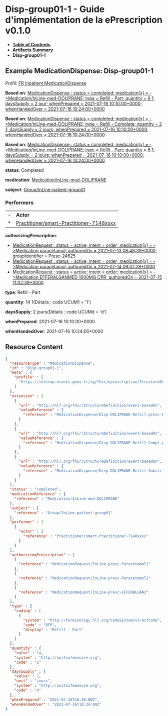 # Disp-group01-1 - Guide d'implémentation de la ePrescription v0.1.0

* [**Table of Contents**](toc.md)
* [**Artifacts Summary**](artifacts.md)
* **Disp-group01-1**

## Example MedicationDispense: Disp-group01-1

Profil: [FR Inpatient MedicationDispense](StructureDefinition-fr-inpatient-medication-dispense.md)

**Based on**: [MedicationDispense : status = completed; medication[x] = ->Medication/InLine-med-DOLIPRANE; type = Refill - Part; quantity = 6 1; daysSupply = 2 jour; whenPrepared = 2021-07-16 10:10:00+0000; whenHandedOver = 2021-07-16 10:24:00+0000](MedicationDispense-Disp-DOLIPRANE-Refill-presc-DC.md)

**Based on**: [MedicationDispense : status = completed; medication[x] = ->Medication/InLine-med-DOLIPRANE; type = Refill - Complete; quantity = 2 1; daysSupply = 2 jours; whenPrepared = 2021-07-16 10:10:00+0000; whenHandedOver = 2021-07-16 10:24:00+0000](MedicationDispense-Disp-DOLIPRANE-Refill-Compl-presc-DC.md)

**Based on**: [MedicationDispense : status = completed; medication[x] = ->Medication/InLine-med-DOLIPRANE; type = Refill - Part; quantity = 6 1; daysSupply = 2 jours; whenPrepared = 2021-07-16 10:10:00+0000; whenHandedOver = 2021-07-16 10:24:00+0000](MedicationDispense-Disp-DOLIPRANE-Refill-Substit.md)

**status**: Completed

**medication**: [Medication/InLine-med-DOLIPRANE](Medication/InLine-med-DOLIPRANE)

**subject**: [Group/InLine-patient-group01](Group/InLine-patient-group01)

### Performers

| | |
| :--- | :--- |
| - | **Actor** |
| * | [Practitioner/smart-Practitioner-7148xxxx](Practitioner/smart-Practitioner-7148xxxx) |

**authorizingPrescription**: 

* [MedicationRequest : status = active; intent = order; medication[x] = ->Medication paracétamol; authoredOn = 2021-07-13 08:48:39+0000; groupIdentifier = Presc-24625](MedicationRequest-InLine-presc-Paracetamol1.md)
* [MedicationRequest : status = active; intent = order; medication[x] = ->Medication paracétamol; authoredOn = 2021-07-14 09:07:28+0000](MedicationRequest-InLine-presc-Paracetamol2.md)
* [MedicationRequest : status = active; intent = order; medication[x] = ->Medication EFFERALGANMED 1000MG CPR; authoredOn = 2021-07-15 11:02:39+0000](MedicationRequest-InLine-presc-EFFERALGAN2.md)

**type**: Refill - Part

**quantity**: 14 1(Détails : code UCUM1 = '1')

**daysSupply**: 2 jours(Détails : code UCUMd = 'd')

**whenPrepared**: 2021-07-16 10:10:00+0000

**whenHandedOver**: 2021-07-16 10:24:00+0000



## Resource Content

```json
{
  "resourceType" : "MedicationDispense",
  "id" : "Disp-group01-1",
  "meta" : {
    "profile" : [
      "https://interop.esante.gouv.fr/ig/fhir/eprescription/StructureDefinition/fr-inpatient-medication-dispense"
    ]
  },
  "extension" : [
    {
      "url" : "http://hl7.org/fhir/StructureDefinition/event-basedOn",
      "valueReference" : {
        "reference" : "MedicationDispense/Disp-DOLIPRANE-Refill-presc-DC"
      }
    },
    {
      "url" : "http://hl7.org/fhir/StructureDefinition/event-basedOn",
      "valueReference" : {
        "reference" : "MedicationDispense/Disp-DOLIPRANE-Refill-Compl-presc-DC"
      }
    },
    {
      "url" : "http://hl7.org/fhir/StructureDefinition/event-basedOn",
      "valueReference" : {
        "reference" : "MedicationDispense/Disp-DOLIPRANE-Refill-Substit"
      }
    }
  ],
  "status" : "completed",
  "medicationReference" : {
    "reference" : "Medication/InLine-med-DOLIPRANE"
  },
  "subject" : {
    "reference" : "Group/InLine-patient-group01"
  },
  "performer" : [
    {
      "actor" : {
        "reference" : "Practitioner/smart-Practitioner-7148xxxx"
      }
    }
  ],
  "authorizingPrescription" : [
    {
      "reference" : "MedicationRequest/InLine-presc-Paracetamol1"
    },
    {
      "reference" : "MedicationRequest/InLine-presc-Paracetamol2"
    },
    {
      "reference" : "MedicationRequest/InLine-presc-EFFERALGAN2"
    }
  ],
  "type" : {
    "coding" : [
      {
        "system" : "http://terminology.hl7.org/CodeSystem/v3-ActCode",
        "code" : "RFP",
        "display" : "Refill - Part"
      }
    ]
  },
  "quantity" : {
    "value" : 14,
    "system" : "http://unitsofmeasure.org",
    "code" : "1"
  },
  "daysSupply" : {
    "value" : 2,
    "unit" : "jours",
    "system" : "http://unitsofmeasure.org",
    "code" : "d"
  },
  "whenPrepared" : "2021-07-16T10:10:00Z",
  "whenHandedOver" : "2021-07-16T10:24:00Z"
}

```
